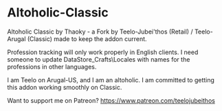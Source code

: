 # Altoholic-Classic
Altoholic Classic by Thaoky - a Fork by Teelo-Jubei'thos (Retail) / Teelo-Arugal (Classic) made to keep the addon current.

Profession tracking will only work properly in English clients. I need someone to update DataStore_Crafts\Locales with names for the professions in other languages.

I am Teelo on Arugal-US, and I am an altoholic. I am committed to getting this addon working smoothly on Classic.

Want to support me on Patreon? https://www.patreon.com/teelojubeithos
